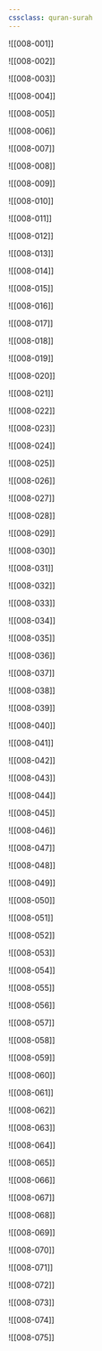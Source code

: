 ```yaml
---
cssclass: quran-surah
---
```


![[008-001]]

![[008-002]]

![[008-003]]

![[008-004]]

![[008-005]]

![[008-006]]

![[008-007]]

![[008-008]]

![[008-009]]

![[008-010]]

![[008-011]]

![[008-012]]

![[008-013]]

![[008-014]]

![[008-015]]

![[008-016]]

![[008-017]]

![[008-018]]

![[008-019]]

![[008-020]]

![[008-021]]

![[008-022]]

![[008-023]]

![[008-024]]

![[008-025]]

![[008-026]]

![[008-027]]

![[008-028]]

![[008-029]]

![[008-030]]

![[008-031]]

![[008-032]]

![[008-033]]

![[008-034]]

![[008-035]]

![[008-036]]

![[008-037]]

![[008-038]]

![[008-039]]

![[008-040]]

![[008-041]]

![[008-042]]

![[008-043]]

![[008-044]]

![[008-045]]

![[008-046]]

![[008-047]]

![[008-048]]

![[008-049]]

![[008-050]]

![[008-051]]

![[008-052]]

![[008-053]]

![[008-054]]

![[008-055]]

![[008-056]]

![[008-057]]

![[008-058]]

![[008-059]]

![[008-060]]

![[008-061]]

![[008-062]]

![[008-063]]

![[008-064]]

![[008-065]]

![[008-066]]

![[008-067]]

![[008-068]]

![[008-069]]

![[008-070]]

![[008-071]]

![[008-072]]

![[008-073]]

![[008-074]]

![[008-075]]

